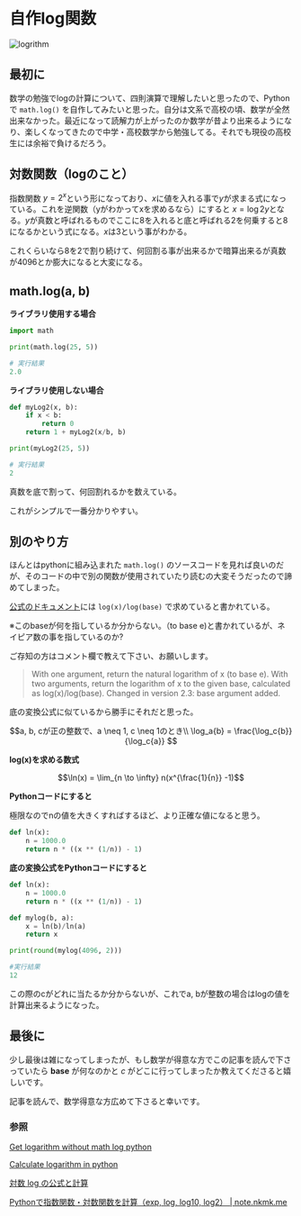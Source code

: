 # 自作log関数

![logrithm](https://user-images.githubusercontent.com/23703281/111592647-64f9a700-880c-11eb-9640-332ae9dfcae2.png)

## 最初に

数学の勉強でlogの計算について、四則演算で理解したいと思ったので、Pythonで `math.log()` を自作してみたいと思った。自分は文系で高校の頃、数学が全然出来なかった。最近になって読解力が上がったのか数学が昔より出来るようになり、楽しくなってきたので中学・高校数学から勉強してる。それでも現役の高校生には余裕で負けるだろう。

## 対数関数（logのこと）

指数関数 $y = 2^x$という形になっており、$x$に値を入れる事で$y$が求まる式になっている。これを逆関数（yがわかってxを求めるなら）にすると $x=\log2y$となる。$y$が真数と呼ばれるものでここに8を入れると底と呼ばれる2を何乗すると8になるかという式になる。$x$は3という事がわかる。

これくらいなら8を2で割り続けて、何回割る事が出来るかで暗算出来るが真数が4096とか膨大になると大変になる。

## math.log(a, b)

**ライブラリ使用する場合**

```python
import math

print(math.log(25, 5))

# 実行結果
2.0
```

**ライブラリ使用しない場合**

```python
def myLog2(x, b):
    if x < b:
        return 0  
    return 1 + myLog2(x/b, b)

print(myLog2(25, 5))

# 実行結果
2
```

真数を底で割って、何回割れるかを数えている。

これがシンプルで一番分かりやすい。

## 別のやり方

ほんとはpythonに組み込まれた `math.log()` のソースコードを見れば良いのだが、そのコードの中で別の関数が使用されていたり読むの大変そうだったので諦めてしまった。

[公式のドキュメント](https://docs.python.org/2/library/math.html#math.log)には `log(x)/log(base)` で求めていると書かれている。

※このbaseが何を指しているか分からない。（to base e)と書かれているが、ネイピア数の事を指しているのか? 

ご存知の方はコメント欄で教えて下さい、お願いします。

> With one argument, return the natural logarithm of x (to base e).
With two arguments, return the logarithm of x to the given base, calculated as log(x)/log(base).
Changed in version 2.3: base argument added.

底の変換公式に似ているから勝手にそれだと思った。

$$a, b, cが正の整数で、a \neq 1, c \neq 1のとき\\
\log_a{b} = \frac{\log_c{b}}{\log_c{a}}
$$

**log(x)を求める数式**

$$\ln(x) = \lim_{n \to \infty} n(x^{\frac{1}{n}} -1)$$

**Pythonコードにすると**

極限なのでnの値を大きくすればするほど、より正確な値になると思う。

```python
def ln(x):
    n = 1000.0
    return n * ((x ** (1/n)) - 1)
```

**底の変換公式をPythonコードにすると**

```python
def ln(x):
    n = 1000.0
    return n * ((x ** (1/n)) - 1)

def mylog(b, a):
    x = ln(b)/ln(a)
    return x

print(round(mylog(4096, 2)))

#実行結果
12
```

この際のcがどれに当たるか分からないが、これでa, bが整数の場合はlogの値を計算出来るようになった。

## 最後に

少し最後は雑になってしまったが、もし数学が得意な方でこの記事を読んで下さっていたら **base** が何なのかと *c* がどこに行ってしまったか教えてくださると嬉しいです。

記事を読んで、数学得意な方広めて下さると幸いです。

### 参照

[Get logarithm without math log python](https://stackoverflow.com/questions/13211137/get-logarithm-without-math-log-python)

[Calculate logarithm in python](https://stackoverflow.com/questions/33754670/calculate-logarithm-in-python/33754706)

[対数 log の公式と計算](https://sci-pursuit.com/math/logarithm-formulae-and-calculation.html)

[Pythonで指数関数・対数関数を計算（exp, log, log10, log2） | note.nkmk.me](https://note.nkmk.me/python-math-exp-log/)